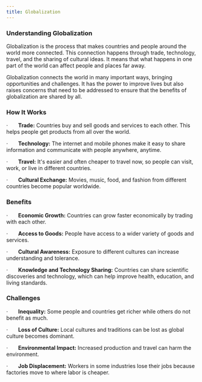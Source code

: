 ```yaml
---
title: Globalization
---
```


### Understanding Globalization

Globalization is the process that makes countries and people around the world more connected. This connection happens through trade, technology, travel, and the sharing of cultural ideas. It means that what happens in one part of the world can affect people and places far away.

Globalization connects the world in many important ways, bringing opportunities and challenges. It has the power to improve lives but also raises concerns that need to be addressed to ensure that the benefits of globalization are shared by all.

### How It Works

·       **Trade:** Countries buy and sell goods and services to each other. This helps people get products from all over the world.

·       **Technology:** The internet and mobile phones make it easy to share information and communicate with people anywhere, anytime.

·       **Travel:** It's easier and often cheaper to travel now, so people can visit, work, or live in different countries.

·       **Cultural Exchange:** Movies, music, food, and fashion from different countries become popular worldwide.

### Benefits

·       **Economic Growth:** Countries can grow faster economically by trading with each other.

·       **Access to Goods:** People have access to a wider variety of goods and services.

·       **Cultural Awareness:** Exposure to different cultures can increase understanding and tolerance.

·       **Knowledge and Technology Sharing:** Countries can share scientific discoveries and technology, which can help improve health, education, and living standards.

### Challenges

·       **Inequality:** Some people and countries get richer while others do not benefit as much.

·       **Loss of Culture:** Local cultures and traditions can be lost as global culture becomes dominant.

·       **Environmental Impact:** Increased production and travel can harm the environment.

·       **Job Displacement:** Workers in some industries lose their jobs because factories move to where labor is cheaper.
